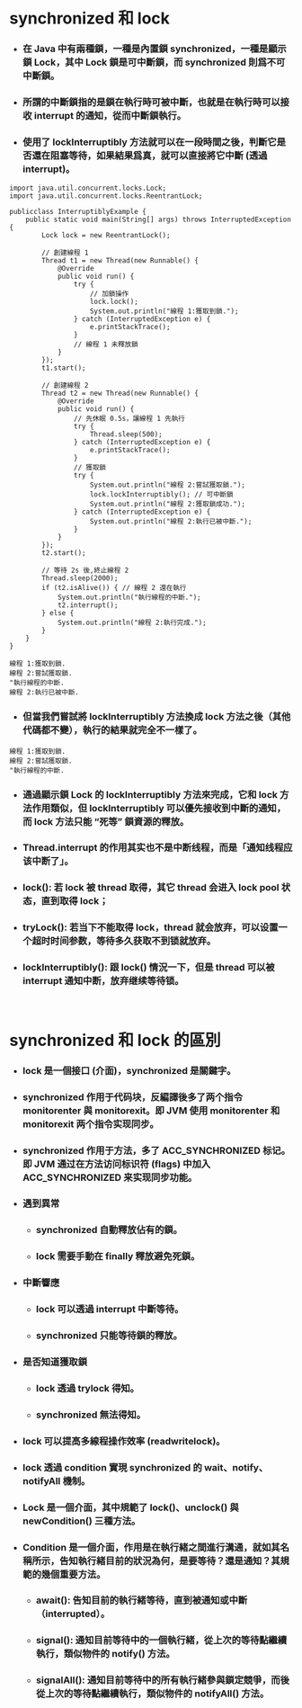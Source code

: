 synchronized 和 lock
=====
* ### 在 Java 中有兩種鎖，一種是內置鎖 synchronized，一種是顯示鎖 Lock，其中 Lock 鎖是可中斷鎖，而 synchronized 則爲不可中斷鎖。
* ### 所謂的中斷鎖指的是鎖在執行時可被中斷，也就是在執行時可以接收 interrupt 的通知，從而中斷鎖執行。
* ### 使用了 lockInterruptibly 方法就可以在一段時間之後，判斷它是否還在阻塞等待，如果結果爲真，就可以直接將它中斷 (透過 interrupt)。
```
import java.util.concurrent.locks.Lock;
import java.util.concurrent.locks.ReentrantLock;

publicclass InterruptiblyExample {
    public static void main(String[] args) throws InterruptedException {
        Lock lock = new ReentrantLock();

        // 創建線程 1
        Thread t1 = new Thread(new Runnable() {
            @Override
            public void run() {
                try {
                    // 加鎖操作
                    lock.lock();
                    System.out.println("線程 1:獲取到鎖.");
                } catch (InterruptedException e) {
                    e.printStackTrace();
                }
                // 線程 1 未釋放鎖
            }
        });
        t1.start();

        // 創建線程 2
        Thread t2 = new Thread(new Runnable() {
            @Override
            public void run() {
                // 先休眠 0.5s，讓線程 1 先執行
                try {
                    Thread.sleep(500);
                } catch (InterruptedException e) {
                    e.printStackTrace();
                }
                // 獲取鎖
                try {
                    System.out.println("線程 2:嘗試獲取鎖.");
                    lock.lockInterruptibly(); // 可中斷鎖
                    System.out.println("線程 2:獲取鎖成功.");
                } catch (InterruptedException e) {
                    System.out.println("線程 2:執行已被中斷.");
                }
            }
        });
        t2.start();

        // 等待 2s 後,終止線程 2
        Thread.sleep(2000);
        if (t2.isAlive()) { // 線程 2 還在執行
            System.out.println("執行線程的中斷.");
            t2.interrupt();
        } else {
            System.out.println("線程 2:執行完成.");
        }
    }
}
```
```
線程 1:獲取到鎖.
線程 2:嘗試獲取鎖.
"執行線程的中斷.
線程 2:執行已被中斷.
```
* ### 但當我們嘗試將 lockInterruptibly 方法換成 lock 方法之後（其他代碼都不變），執行的結果就完全不一樣了。
```
線程 1:獲取到鎖.
線程 2:嘗試獲取鎖.
"執行線程的中斷.
```
* ### 通過顯示鎖 Lock 的 lockInterruptibly 方法來完成，它和 lock 方法作用類似，但 lockInterruptibly 可以優先接收到中斷的通知，而 lock 方法只能 “死等” 鎖資源的釋放。
* ### Thread.interrupt 的作用其实也不是中断线程，而是「通知线程应该中断了」。
* ### lock(): 若 lock 被 thread 取得，其它 thread 会进入 lock pool 状态，直到取得 lock；
* ### tryLock(): 若当下不能取得 lock，thread 就会放弃，可以设置一个超时时间参数，等待多久获取不到锁就放弃。
* ### lockInterruptibly(): 跟 lock() 情況一下，但是 thread 可以被 interrupt 通知中断，放弃继续等待锁。
<br />

synchronized 和 lock 的區別
=====
* ### lock 是一個接口 (介面)，synchronized 是關鍵字。
* ### synchronized 作用于代码块，反編譯後多了两个指令 monitorenter 與 monitorexit。即 JVM 使用 monitorenter 和 monitorexit 两个指令实现同步。
* ### synchronized 作用于方法，多了 ACC_SYNCHRONIZED 标记。即 JVM 通过在方法访问标识符 (flags) 中加入 ACC_SYNCHRONIZED 来实现同步功能。
* ### 遇到異常
    * ### synchronized 自動釋放佔有的鎖。
    * ### lock 需要手動在 finally 釋放避免死鎖。
* ### 中斷響應
    * ### lock 可以透過 interrupt 中斷等待。
    * ### synchronized 只能等待鎖的釋放。
* ### 是否知道獲取鎖
    * ### lock 透過 trylock 得知。
    * ### synchronized 無法得知。
* ### lock 可以提高多線程操作效率 (readwritelock)。
* ### lock 透過 condition 實現 synchronized 的 wait、notify、notifyAll 機制。
* ### Lock 是一個介面，其中規範了 lock()、unclock() 與 newCondition() 三種方法。
* ### Condition 是一個介面，作用是在執行緒之間進行溝通，就如其名稱所示，告知執行緒目前的狀況為何，是要等待？還是通知？其規範的幾個重要方法。
    * ### await(): 告知目前的執行緒等待，直到被通知或中斷（interrupted）。
    * ### signal(): 通知目前等待中的一個執行緒，從上次的等待點繼續執行，類似物件的 notify() 方法。
    * ### signalAll(): 通知目前等待中的所有執行緒參與鎖定競爭，而後從上次的等待點繼續執行，類似物件的 notifyAll() 方法。
<br />

